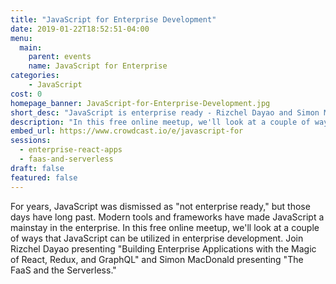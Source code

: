 ```yaml
---
title: "JavaScript for Enterprise Development"
date: 2019-01-22T18:52:51-04:00
menu:
  main:
    parent: events
    name: JavaScript for Enterprise
categories:
    - JavaScript
cost: 0
homepage_banner: JavaScript-for-Enterprise-Development.jpg
short_desc: "JavaScript is enterprise ready - Rizchel Dayao and Simon MacDonald show how."
description: "In this free online meetup, we'll look at a couple of ways that JavaScript can be utilized in enterprise development. Join Rizchel Dayao presenting Building Enterprise Applications with the Magic of React, Redux, and GraphQL and Simon MacDonald presenting The FaaS and the Serverless."
embed_url: https://www.crowdcast.io/e/javascript-for
sessions:
  - enterprise-react-apps
  - faas-and-serverless
draft: false
featured: false
---
```


For years, JavaScript was dismissed as "not enterprise ready," but those days have long past. Modern tools and frameworks have made JavaScript a mainstay in the enterprise. In this free online meetup, we'll look at a couple of ways that JavaScript can be utilized in enterprise development. Join Rizchel Dayao presenting "Building Enterprise Applications with the Magic of React, Redux, and GraphQL" and Simon MacDonald presenting "The FaaS and the Serverless."